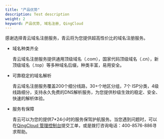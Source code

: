 ```yaml
---
title: "产品优势"
description: Test description
weight: 2
keyword: 产品优势, 域名注册, QingCloud
---
```




感谢选择青云域名注册服务，青云将为您提供超高性价比的域名注册服务。

* 域名种类齐全
  
  青云域名注册服务提供通用顶级域名（.com），国家代码顶级域名（.cn），新顶级域名（.top）等多种域名后缀，种类丰富，易用安全。
  
* 可靠稳定的域名解析
  
  青云域名注册服务覆盖200个细分线路，30+个地区分组，7个 ISP分类，4级线路细分，支持永久免费的DNS解析服务，为您提供秒级生效的稳定、安全、快速的解析体验。

* 服务有保障
  
  青云可以为您的提供7*24小时的服务保驾护航服务。当您遇到问题时，可以在[QingCloud 管理控制台](https://console.qingcloud.com/login)提交工单，或是拨打咨询电话：400-8576-886寻求帮助。